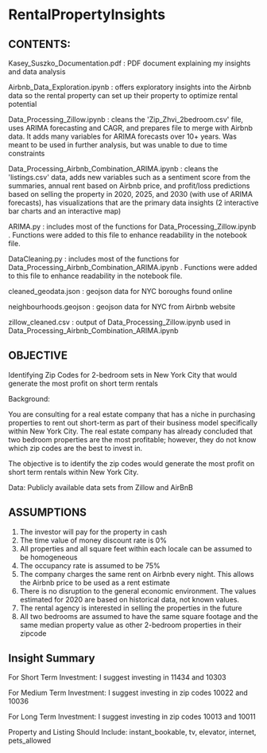 # RentalPropertyInsights

## CONTENTS:

Kasey_Suszko_Documentation.pdf : PDF document explaining my insights and data analysis

Airbnb_Data_Exploration.ipynb : offers exploratory insights into the Airbnb data so the rental property can set up their property to optimize rental potential

Data_Processing_Zillow.ipynb : cleans the 'Zip_Zhvi_2bedroom.csv' file, uses ARIMA forecasting and CAGR, and prepares file to merge with Airbnb data. It adds many variables for ARIMA forecasts over 10+ years. Was meant to be used in further analysis, but was unable to due to time constraints

Data_Processing_Airbnb_Combination_ARIMA.ipynb : cleans the 'listings.csv' data, adds new variables such as a sentiment score from the summaries, annual rent based on Airbnb price, and profit/loss predictions based on selling the property in 2020, 2025, and 2030 (with use of ARIMA forecasts), has visualizations that are the primary data insights (2 interactive bar charts and an interactive map)

ARIMA.py : includes most of the functions for Data_Processing_Zillow.ipynb . Functions were added to this file to enhance readability in the notebook file.

DataCleaning.py : includes most of the functions for Data_Processing_Airbnb_Combination_ARIMA.ipynb . Functions were added to this file to enhance readability in the notebook file.

cleaned_geodata.json : geojson data for NYC boroughs found online

neighbourhoods.geojson : geojson data for NYC from Airbnb website

zillow_cleaned.csv : output of Data_Processing_Zillow.ipynb used in Data_Processing_Airbnb_Combination_ARIMA.ipynb

## OBJECTIVE
Identifying Zip Codes for 2-bedroom sets in New York City that would generate the most profit on short term rentals

Background:

You are consulting for a real estate company that has a niche in purchasing properties to rent out short-term as part of their business model specifically within New York City. The real estate company has already concluded that two bedroom properties are the most profitable; however, they do not know which zip codes are the best to invest in.

The objective is to identify the zip codes would generate the most profit on short term rentals within New York City.

Data: Publicly available data sets from Zillow and AirBnB

## ASSUMPTIONS
1. The investor will pay for the property in cash 
2. The time value of money discount rate is 0% 
3. All properties and all square feet within each locale can be assumed to be homogeneous 
4. The occupancy rate is assumed to be 75%
5. The company charges the same rent on Airbnb every night. This allows the Airbnb price to be used as a rent estimate
6. There is no disruption to the general economic environment. The values estimated for 2020 are based on historical data, not known values.
7. The rental agency is interested in selling the properties in the future
8. All two bedrooms are assumed to have the same square footage and the same median property value as other 2-bedroom properties in their zipcode

## Insight Summary
For Short Term Investment: I suggest investing in 11434 and 10303

For Medium Term Investment: I suggest investing in zip codes 10022 and 10036

For Long Term Investment:  I suggest investing in zip codes 10013 and 10011

Property and Listing Should Include: instant_bookable, tv, elevator, internet, pets_allowed


